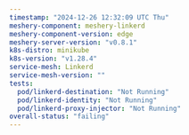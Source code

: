 ```yaml
---
timestamp: "2024-12-26 12:32:09 UTC Thu"
meshery-component: meshery-linkerd
meshery-component-version: edge
meshery-server-version: "v0.8.1"
k8s-distro: minikube
k8s-version: "v1.28.4"
service-mesh: Linkerd
service-mesh-version: ""
tests:
  pod/linkerd-destination: "Not Running"
  pod/linkerd-identity: "Not Running"
  pod/linkerd-proxy-injector: "Not Running"
overall-status: "failing"
---
```


